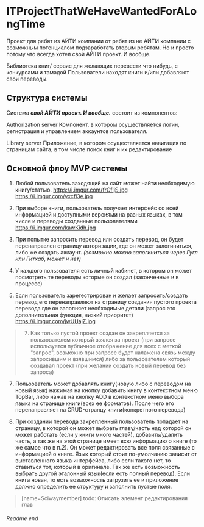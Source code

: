 # ITProjectThatWeHaveWantedForALongTime
 Проект для ребят из АЙТИ компании от ребят из не АЙТИ компании с возможным потенциалом подзаработать вторым ребятам. Но и просто потому что всегда хотел свой АЙТИ проект. И вообще.


Библиотека книг/ сервис для желающих перевести что нибудь, с конкурсами и тамадой
Пользователи находят книги и/или добавляют свои переводы.

## Структура системы
Система **_свой АЙТИ проект. И вообще._** состоит из компонентов:

Authorization server
Компонент, в котором осуществляется логин, регистрация и управлением аккаунтов пользователя.

Library server
Приложение, в котором осуществляется навигация по страницам сайта, в том числе поиск книг и их редактирование

## Основной флоу MVP системы

1. Любой пользователь заходящий на сайт может найти необходимую книгу/статью.
https://i.imgur.com/frCfljS.jpg
https://i.imgur.com/yxcfl3e.jpg

2. При выборе книги, пользователь получает интерфейс со всей информацией и доступными версиями на разных языках, в том числе и переводы созданные пользователями
https://i.imgur.com/kawKidh.jpg

3. При попытке запросить перевод или создать перевод, он будет перенаправлен страницу авторизации, где он может залогиниться, либо же создать аккаунт. _(возможно можно залогиниться через Гугл или Гитхаб, может и нет)_
4. У каждого пользователя есть личный кабинет, в котором он может посмотреть те переводы которые он создал (законченные и в процессе)
5. Если пользователь зарегестрирован и желает запросить/создать перевод его перенаправляют на страницу создания пустого проекта перевода где он заполняет необходимые детали (запрос это дополнительная функция, низкий приоритет)
https://i.imgur.com/jwUUajZ.jpg

> 7. Как только пустой проект создан он закрепляется за пользователем который взялся за проект (при запросе используется публичное отображение для всех с меткой "запрос", возможно при запросе будет налажена связь между запросившим и взявшимся) либо за пользователем который создавал проект (при желании создать новый перевод без запроса)

7. Пользователь может добавлять книгу(новую либо с переводом на новый язык) нажимая на кнопку добавить книгу в контекстном меню TopBar, либо нажав на кнопку ADD в контекстном меню выбора языка на странице книги(всех ее форматов). После чего его перенаправляет на CRUD-странцу книги(конкретного перевода)

9. При создании перевода закрепленный пользователь попадает на страницу, в которой он может выбрать главу/часть над которой он может работать (если у книги много частей), добавить/удалить часть, а так же на этой странице имеет всю информацию о книге (то же самое что в п.2). Он может редактировать все поля связанные с информацией о книге. Язык который стоит по-умолчанию зависит от выставленного языка интерфейса, либо если такого нет, то ставиться тот, который в оригинале. Так же есть возможность выбрать другой эталонный язык(если есть полный перевод). Если книга новая, то есть возможность загрузить ее и приложение должно определить ее структуру и заполнить пустые поля.

> [name=Sciwaymember] todo:
>Описать элемент редактирования глав




###### Readme end